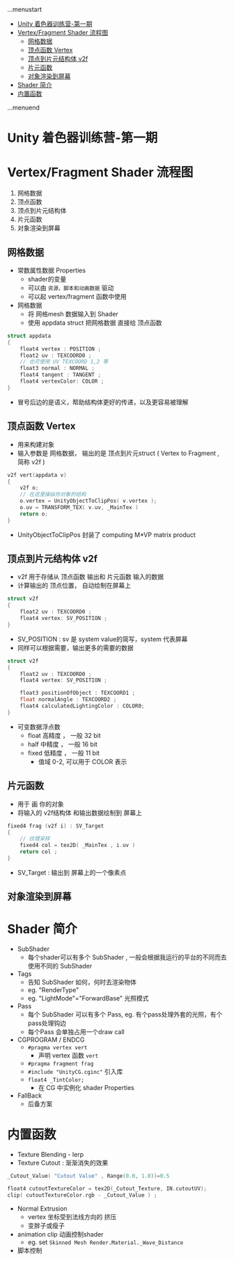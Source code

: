 ...menustart

- [Unity 着色器训练营-第一期](#c312d2f70b33e7b9fc109a7f18b7064c)
- [Vertex/Fragment Shader 流程图](#5f35020575fd0f69782095488cd2d31a)
    - [网格数据](#7f9c5e8dc5b4304f3dd93429b593e7cf)
    - [顶点函数  Vertex](#10bfff2b9f6e3f8264f386b9db32e2c3)
    - [顶点到片元结构体 v2f](#952f518b997e7016e2d36d7378723cbf)
    - [片元函数](#dfe265012d0b7450d8f3ea4fa60dc9ac)
    - [对象渲染到屏幕](#8b96d0b90c9fc07c078397b6e8e3525f)
- [Shader 简介](#5b10f0101701b5aeeac2e1839b046f9a)
- [内置函数](#78162069390d96b9230a2f222f902b54)

...menuend


<h2 id="c312d2f70b33e7b9fc109a7f18b7064c"></h2>


# Unity 着色器训练营-第一期

<h2 id="5f35020575fd0f69782095488cd2d31a"></h2>


# Vertex/Fragment Shader 流程图

 1. 网格数据
 2. 顶点函数
 3. 顶点到片元结构体
 4. 片元函数
 5. 对象渲染到屏幕


<h2 id="7f9c5e8dc5b4304f3dd93429b593e7cf"></h2>


## 网格数据

- 常数属性数据 Properties
    - shader的变量
    - 可以由 `资源，脚本和动画数据` 驱动
    - 可以起  vertex/fragment 函数中使用
- 网格数据
    - 将 网格mesh 数据输入到 Shader 
    - 使用 appdata struct 把网格数据 直接给 顶点函数

```cpp
struct appdata
{
    float4 vertex : POSITION ;
    float2 uv : TEXCOORD0 ;
    // 也可使用 UV TEXCOORD 1,2 等
    float3 normal : NORMAL ;
    float4 tangent : TANGENT ;
    float4 vertexColor: COLOR ;    
}
```

- 冒号后边的是语义，帮助结构体更好的传递，以及更容易被理解


<h2 id="10bfff2b9f6e3f8264f386b9db32e2c3"></h2>


## 顶点函数  Vertex 

- 用来构建对象
- 输入参数是 网格数据， 输出的是  顶点到片元struct ( Vertex to Fragment , 简称 v2f )

```cpp
v2f vert(appdata v) 
{
    v2f o;
    // 在这里操纵你对象的结构
    o.vertex = UnityObjectToClipPos( v.vertex );
    o.uv = TRANSFORM_TEX( v.uv, _MainTex )
    return o;
}
```

- UnityObjectToClipPos 封装了 computing M\*VP matrix product

<h2 id="952f518b997e7016e2d36d7378723cbf"></h2>


## 顶点到片元结构体 v2f

- v2f 用于存储从 顶点函数 输出和 片元函数 输入的数据
- 计算输出的 顶点位置， 自动绘制在屏幕上

```cpp
struct v2f
{
    float2 uv : TEXCOORD0 ; 
    float4 vertex: SV_POSITION ;    
}
```

- SV_POSITION : sv 是 system value的简写，system 代表屏幕
- 同样可以根据需要，输出更多的需要的数据

```cpp
struct v2f
{
    float2 uv : TEXCOORD0 ; 
    float4 vertex: SV_POSITION ;    

    float3 positionOfObject : TEXCOORD1 ;
    float normalAngle : TEXCOORD2 ; 
    float4 calculatedLightingColor : COLOR0;
}
```

- 可变数据浮点数
    - float 高精度 ， 一般 32 bit
    - half 中精度 ， 一般 16 bit
    - fixed 低精度 ， 一般 11 bit
        - 值域 0-2, 可以用于 COLOR 表示

<h2 id="dfe265012d0b7450d8f3ea4fa60dc9ac"></h2>


## 片元函数    

- 用于 画 你的对象
- 将输入的 v2f结构体 和输出数据绘制到 屏幕上

```cpp
fixed4 frag (v2f i) : SV_Target
{
    // 纹理采样
    fixed4 col = tex2D( _MainTex , i.uv )  
    return col ;   
}
```

- SV_Target : 输出到 屏幕上的一个像素点

<h2 id="8b96d0b90c9fc07c078397b6e8e3525f"></h2>


## 对象渲染到屏幕   

<h2 id="5b10f0101701b5aeeac2e1839b046f9a"></h2>


# Shader 简介

- SubShader 
    - 每个shader可以有多个 SubShader , 一般会根据我运行的平台的不同而去使用不同的 SubShader
- Tags 
    - 告知 SubShader 如何，何时去渲染物体
    - eg. "RenderType"
    - eg. "LightMode"="ForwardBase"   光照模式
- Pass
    - 每个 SubShader 可以有多个 Pass, eg. 有个pass处理外套的光照，有个pass处理钩边
    - 每个Pass 会单独占用一个draw call
- CGPROGRAM / ENDCG
    - `#pragma vertex vert`
        - 声明 vertex 函数 `vert`
    - `#pragma fragment frag` 
    - `#include "UnityCG.cginc"` 引入库
    - `float4 _TintColor;`  
        - 在 CG 中实例化 shader Properties
- FallBack 
    - 后备方案

<h2 id="78162069390d96b9230a2f222f902b54"></h2>


# 内置函数

- Texture Blending - lerp
- Texture Cutout : 渐渐消失的效果

```cpp
_Cutout_Value( "Cutout Value" , Range(0.0, 1.0))=0.5 

float4 cutoutTextureColor = tex2D(_Cutout_Texture, IN.cutoutUV);
clip( cutoutTextureColor.rgb - _Cutout_Value ) ;
```

- Normal Extrusion
    - vertex 坐标受到法线方向的 挤压
    - 变胖子或瘦子
- animation clip 动画控制shader
    - eg. set `Skinned Mesh Render.Material._Wave_Distance` 
- 脚本控制




